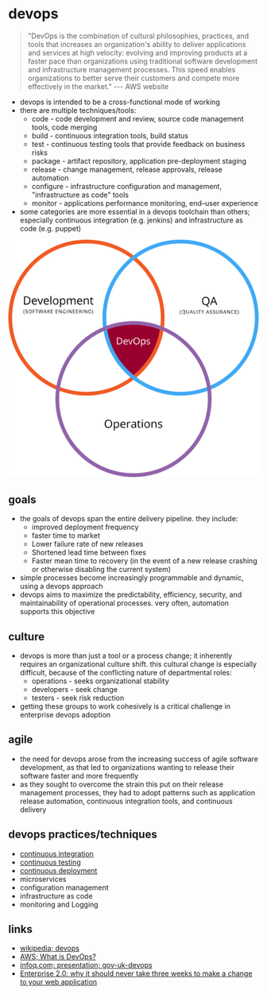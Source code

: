 
# devops


> "DevOps is the combination of cultural philosophies, practices, and tools that increases an organization's ability to deliver applications and services at high velocity: evolving and improving products at a faster pace than organizations using traditional software development and infrastructure management processes. This speed enables organizations to better serve their customers and compete more effectively in the market."
> --- AWS website


* devops is intended to be a cross-functional mode of working
* there are multiple techniques/tools:
  * code - code development and review, source code management tools, code merging
  * build - continuous integration tools, build status
  * test - continuous testing tools that provide feedback on business risks
  * package - artifact repository, application pre-deployment staging
  * release - change management, release approvals, release automation
  * configure - infrastructure configuration and management, "infrastructure as code" tools
  * monitor - applications performance monitoring, end–user experience
* some categories are more essential in a devops toolchain than others; especially continuous integration (e.g. jenkins) and infrastructure as code (e.g. puppet)


![devops diagram](devops-svg.png "devops diagram")


## goals
* the goals of devops span the entire delivery pipeline. they include:
  * improved deployment frequency
  * faster time to market
  * Lower failure rate of new releases
  * Shortened lead time between fixes
  * Faster mean time to recovery (in the event of a new release crashing or otherwise disabling the current system)
* simple processes become increasingly programmable and dynamic, using a devops approach
* devops aims to maximize the predictability, efficiency, security, and maintainability of operational processes. very often, automation supports this objective


## culture
* devops is more than just a tool or a process change; it inherently requires an organizational culture shift. this cultural change is especially difficult, because of the conflicting nature of departmental roles:
  * operations - seeks organizational stability
  * developers - seek change
  * testers - seek risk reduction
* getting these groups to work cohesively is a critical challenge in enterprise devops adoption


## agile
* the need for devops arose from the increasing success of agile software development, as that led to organizations wanting to release their software faster and more frequently
* as they sought to overcome the strain this put on their release management processes, they had to adopt patterns such as application release automation, continuous integration tools, and continuous delivery


## devops practices/techniques
* [continuous integration](continuous-integration/README.md)
* [continuous testing](continuous-testing/README.md)
* [continuous deployment](continuous-deployment/README.md)
* microservices
* configuration management
* infrastructure as code
* monitoring and Logging


## links
* [wikipedia; devops](https://en.wikipedia.org/wiki/DevOps)
* [AWS; What is DevOps?](https://aws.amazon.com/devops/what-is-devops/)
* [infoq.com; presentation; gov-uk-devops](https://www.infoq.com/presentations/gov-uk-devops)
* [Enterprise 2.0: why it should never take three weeks to make a change to your web application](https://betanews.com/2015/01/13/enterprise-2-0-why-it-should-never-take-three-weeks-to-make-a-change-to-your-web-application/)

